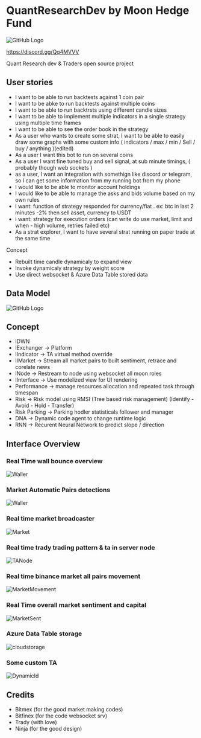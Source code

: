 # QuantResearchDev by Moon Hedge Fund 

![GitHub Logo](/media/logo.png)

https://discord.gg/Qq4MVVV

Quant Research dev & Traders open source project

## User stories

 - I want to be able to run backtests against 1 coin pair
 - I want to be abke to run backtests against multiple coins
 - I want to be able to run backtrsts using different candle sizes
 - I want to be able to implement multiple indicators in a single strategy using multiple time frames
 - I want to be able to see the order book in the strategy
 - As a user who wants to create some strat, I want to be able to easily draw some graphs with some custom info ( indicators / max / min / Sell / buy / anything )(edited)
 - As a user I want this bot to run on several coins
 -  As a user I want fine tuned buy and sell signal, at sub minute timings, ( probably though web sockets )
 - as a user, I want an integration with somethign like discord or telegram, so I can get some information from my running bot from my phone
 -  I would like to be able to monitor account holdings
 -  I would like to be able to manage the asks and bids volume based on my own rules
 -  i want: function of strategy responded for currency/fiat . ex: btc in last 2 minutes -2% then sell asset, currency to USDT
 -  i want: strategy for execution orders (can write do use market, limit and when - high volume, retries failed etc)
 -  As a strat explorer, I want to have several strat running on paper trade at the same time

Concept
- Rebuilt time candle dynamicaly to expand view 
- Invoke dynamicaly strategy by weight score
- Use direct websocket & Azure Data Table stored data


## Data Model
![GitHub Logo](/media/DataModel.jpg)

## Concept
- IDWN 
- IExchanger -> Platform
- IIndicator -> TA virtual method override
- IIMarket -> Stream all market pairs to built sentiment, retrace and corelate news
- INode -> Restream to node using websocket all moon roles
- IInterface -> Use modelized view for UI rendering
- Performance -> manage resources allocation and repeated task through timespan
- Risk -> Risk model using RMSI (Tree based risk management) (Identify - Avoid - Hold - Transfer)
- Risk Parking -> Parking hodler statisticals follower and manager
- DNA -> Dynamic code agent to change runtime logic
- RNN -> Recurent Neural Network to predict slope / direction

## Interface Overview
### Real Time wall bounce overview
![Waller](/media/Waller.JPG)

### Market Automatic Pairs detections
![Waller](/media/MarketAutoExtract.JPG)

### Real time market broadcaster
![Market](/media/broadcaster.JPG)

### Real time trady trading pattern & ta in server node
![TANode](/media/RTTA.JPG)

### Real time binance market all pairs movement
![MarketMovement](/media/RTAMarket.JPG)

### Real Time overall market sentiment and capital
![MarketSent](/media/MarketSentiment.png)

### Azure Data Table storage
![cloudstorage](/media/AzureTableStorage.png)

### Some custom TA 
![DynamicId](/media/DAT.JPG)

## Credits
- Bitmex (for the good market making codes) 
- Bitfinex (for the code websocket srv)  
- Trady (with love) 
- Ninja (for the good design)
